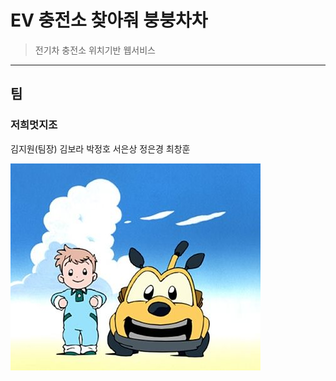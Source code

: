 # EV 충전소 찾아줘 붕붕차차

> 전기차 충전소 위치기반 웹서비스

------



## 팀

### 저희멋지조

김지원(팀장) 김보라 박정호 서은상 정은경 최창훈

![bungbungchacha](./bung.jpg)



